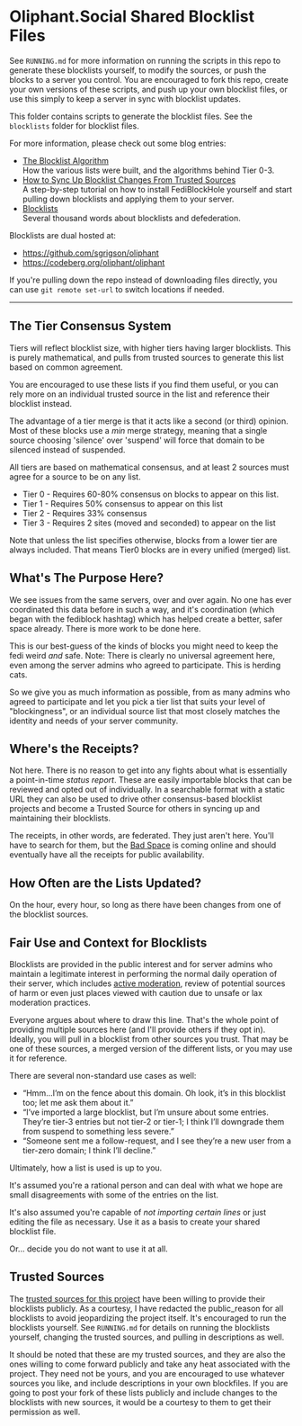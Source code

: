# Oliphant.Social Shared Blocklist Files

See `RUNNING.md` for more information on running the scripts in this repo to generate these blocklists yourself, to modify the sources, or push the blocks to a server you control. You are encouraged to fork this repo, create your own versions of these scripts, and push up your own blocklist files, or use this simply to keep a server in sync with blocklist updates.

This folder contains scripts to generate the blocklist files. See the `blocklists` folder for blocklist files.

For more information, please check out some blog entries:

* [The Blocklist Algorithm](https://writer.oliphant.social/oliphant/the-blocklist-algorithm)  
How the various lists were built, and the algorithms behind Tier 0-3.
* [How to Sync Up Blocklist Changes From Trusted Sources](https://writer.oliphant.social/oliphant/how-to-sync-up-blocklist-changes-from-trusted-sources)  
A step-by-step tutorial on how to install FediBlockHole yourself and start pulling down blocklists and applying them to your server.
* [Blocklists](https://writer.oliphant.social/oliphant/blocklists)  
Several thousand words about blocklists and defederation.

Blocklists are dual hosted at:

* https://github.com/sgrigson/oliphant
* https://codeberg.org/oliphant/oliphant


If you're pulling down the repo instead of downloading files directly, you can use `git remote set-url` to switch locations if needed.

---
## The Tier Consensus System

Tiers will reflect blocklist size, with higher tiers having larger blocklists. This is purely mathematical, and pulls from trusted sources to generate this list based on common agreement.

You are encouraged to use these lists if you find them useful, or you can rely more on an individual trusted source in the list and reference their blocklist instead.

The advantage of a tier merge is that it acts like a second (or third) opinion. Most of these blocks use a *min* merge strategy, meaning that a single source choosing 'silence' over 'suspend' will force that domain to be silenced instead of suspended. 

All tiers are based on mathematical consensus, and at least 2 sources must agree for a source to be on any list.

* Tier 0 - Requires 60-80% consensus on blocks to appear on this list.
* Tier 1 - Requires 50% consensus to appear on this list
* Tier 2 - Requires 33% consensus
* Tier 3 - Requires 2 sites (moved and seconded) to appear on the list

Note that unless the list specifies otherwise, blocks from a lower tier are always included. That means Tier0 blocks are in every unified (merged) list.

## What's The Purpose Here?

We see issues from the same servers, over and over again. No one has ever coordinated this data before in such a way, and it's coordination (which began with the fediblock hashtag) which has helped create a better, safer space already. There is more work to be done here.

This is our best-guess of the kinds of blocks you might need to keep the fedi weird *and* safe. Note: There is clearly no universal agreement here, even among the server admins who agreed to participate. This is herding cats.

So we give you as much information as possible, from as many admins who agreed to participate and let you pick a tier list that suits your level of "blockingness", or an individual source list that most closely matches the identity and needs of your server community.

## Where's the Receipts?

Not here. There is no reason to get into any fights about what is essentially a point-in-time *status report*. These are easily importable blocks that can be reviewed and opted out of individually. In a searchable format with a static URL they can also be used to drive other consensus-based blocklist projects and become a Trusted Source for others in syncing up and maintaining their blocklists.

The receipts, in other words, are federated. They just aren't here. You'll have to search for them, but the [Bad Space](https://thebad.space/about) is coming online and should eventually have all the receipts for public availability.

## How Often are the Lists Updated?

On the hour, every hour, so long as there have been changes from one of the blocklist sources.

## Fair Use and Context for Blocklists

Blocklists are provided in the public interest and for server admins who maintain a legitimate interest in performing the normal daily operation of their server, which includes [active moderation](https://joinmastodon.org/covenant), review of potential sources of harm or even just places viewed with caution due to unsafe or lax moderation practices.

Everyone argues about where to draw this line. That's the whole point of providing multiple sources here (and I'll provide others if they opt in). Ideally, you will pull in a blocklist from other sources you trust. That may be one of these sources, a merged version of the different lists, or you may use it for reference.

There are several non-standard use cases as well:

* “Hmm...I’m on the fence about this domain. Oh look, it’s in this blocklist too; let me ask them about it.”
* “I’ve imported a large blocklist, but I’m unsure about some entries. They’re tier-3 entries but not tier-2  or tier-1; I think I’ll downgrade them from suspend to something less severe.”
* “Someone sent me a follow-request, and I see they’re a new user from a tier-zero domain; I think I’ll decline.”

Ultimately, how a list is used is up to you.

It's assumed you're a rational person and can deal with what we hope are small disagreements with some of the entries on the list. 

It's also assumed you're capable of *not importing certain lines* or just editing the file as necessary. Use it as a basis to create your shared blocklist file. 

Or... decide you do not want to use it at all.

## Trusted Sources

The [trusted sources for this project](https://writer.oliphant.social/oliphant/the-blocklist-algorithm#fedi-council-trusted-source-files) have been willing to provide their blocklists publicly. As a courtesy, I have redacted the public_reason for all blocklists to avoid jeopardizing the project itself. It's encouraged to run the blocklists yourself. See `RUNNING.md` for details on running the blocklists yourself, changing the trusted sources, and pulling in descriptions as well.

It should be noted that these are my trusted sources, and they are also the ones willing to come forward publicly and take any heat associated with the project. They need not be yours, and you are encouraged to use whatever sources you like, and include descriptions in your own blockfiles. If you are going to post your fork of these lists publicly and include changes to the blocklists with new sources, it would be a courtesy to them to get their permission as well.
